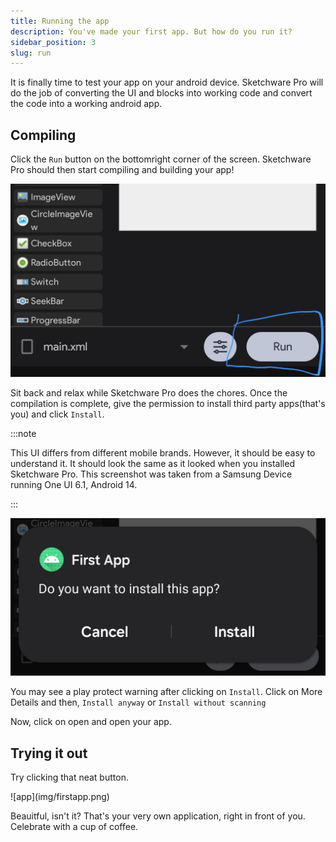 ```yaml
---
title: Running the app
description: You've made your first app. But how do you run it?
sidebar_position: 3
slug: run
---
```


It is finally time to test your app on your android device. Sketchware Pro will do the job of converting the UI and blocks into working code and convert the code into a working android app.

## Compiling
Click the `Run` button on the bottomright corner of the screen.
Sketchware Pro should then start compiling and building your app!

![Run](img/run.png)

Sit back and relax while Sketchware Pro does the chores.
Once the compilation is complete, give the permission to install third party apps(that's you) and click `Install`.

:::note

This UI differs from different mobile brands. However, it should be easy to understand it. It should look the same as it looked when you installed Sketchware Pro. This screenshot was taken from a Samsung Device running One UI 6.1, Android 14.

:::

![install](img/install.png)

You may see a play protect warning after clicking on `Install`. Click on More Details and then, `Install anyway` or `Install without scanning`

Now, click on open and open your app.

## Trying it out

Try clicking that neat button.
<div class="screenshot">
![app](img/firstapp.png)
</div>

Beauitful, isn't it? That's your very own application, right in front of you. Celebrate with a cup of coffee.
